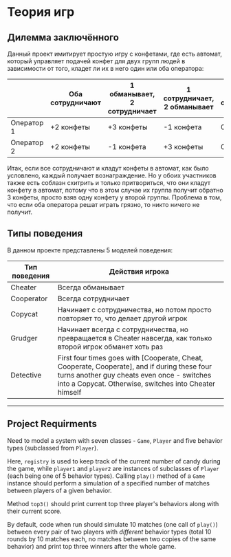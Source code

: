 # Теория игр
## Дилемма заключённого

Данный проект имитирует простую игру с конфетами, где есть автомат, который
управляет подачей конфет для двух групп людей в зависимости от того, кладет ли их
в него один или оба оператора:

|  | Оба сотрудничают | 1 обманывает, 2 сотрудничает | 1 сотрудничает, 2 обманывает | Оба обманывают |
|------------|----------|----------|----------|---------|
| Оператор 1 | +2 конфеты | +3 конфеты | -1 конфета | 0 конфет |
| Оператор 2 | +2 конфеты | -1 конфета | +3 конфеты | 0 конфет |

Итак, если все сотрудничают и кладут конфеты в автомат, как было условлено,
каждый получает вознаграждение. Но у обоих участников также есть соблазн
схитрить и только притвориться, что они кладут конфету в автомат, потому что в этом случае
их группа получит обратно 3 конфеты, просто взяв одну конфету у второй
группы. Проблема в том, что если оба оператора решат играть грязно, то никто
ничего не получит.

## Типы поведения

В данном проекте представлены 5 моделей поведения:

| Тип поведения | Действия игрока                                                                                                                                                                                         |
|---------------|--------------------------------------------------------------------------------------------------------------------------------------------------------------------------------------------------------|
| Cheater       | Всегда обманывает                                                                                                                                                                                          |
| Cooperator    | Всегда сотрудничает                                                                                                                                                                                      |
| Copycat       | Начинает с сотрудничества, но потом просто повторяет то, что делает другой игрок                                                                                                                      |
| Grudger       | Начинает всегда с сотрудничества, но превращается в Cheater навсегда, как только второй игрок обманет хоть раз                                                                                                         |
| Detective     | First four times goes with [Cooperate, Cheat, Cooperate, Cooperate],  and if during these four turns another guy cheats even once -  switches into a Copycat. Otherwise, switches into Cheater himself |

-----

## Project Requirments

Need to model a system with seven
classes - `Game`, `Player` and five behavior types (subclassed from `Player`).

Here, `registry` is used to keep track of the current number of candy
during the game, while `player1` and `player2` are instances of 
subclasses of `Player` (each being one of 5 behavior types). Calling 
`play()` method of a `Game` instance should perform a simulation
of a specified number of matches between players of a given behavior.

Method `top3()` should print current top three player's behaviors
along with their current score.

By default, code when run should simulate 10 matches (one call of
`play()`) between every pair of two players with *different* behavior
types (total 10 rounds by 10 matches each, no matches between two
copies of the same behavior) and print top three winners after the 
whole game.


